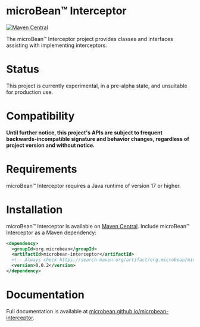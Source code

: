 # microBean™ Interceptor

[![Maven Central](https://maven-badges.herokuapp.com/maven-central/org.microbean/microbean-interceptor/badge.svg)](https://maven-badges.herokuapp.com/maven-central/org.microbean/microbean-interceptor)

The microBean™ Interceptor project provides classes and interfaces
assisting with implementing interceptors.

# Status

This project is currently experimental, in a pre-alpha state, and
unsuitable for production use.

# Compatibility

**Until further notice, this project's APIs are subject to frequent
backwards-incompatible signature and behavior changes, regardless of
project version and without notice.**

# Requirements

microBean™ Interceptor requires a Java runtime of version 17 or higher.

# Installation

microBean™ Interceptor is available on [Maven
Central](https://search.maven.org/artifact/org.microbean/microbean-interceptor).
Include microBean™ Interceptor as a Maven dependency:

```xml
<dependency>
  <groupId>org.microbean</groupId>
  <artifactId>microbean-interceptor</artifactId>
  <!-- Always check https://search.maven.org/artifact/org.microbean/microbean-interceptor for up-to-date available versions. -->
  <version>0.0.2</version>
</dependency>
```

# Documentation

Full documentation is available at
[microbean.github.io/microbean-interceptor](https://microbean.github.io/microbean-interceptor/).
